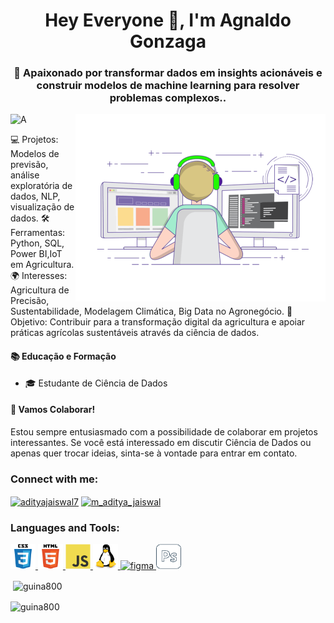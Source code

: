<h1 align="center">Hey Everyone 👋, I'm Agnaldo Gonzaga</h1>

<h3 align="center">🔐 Apaixonado por transformar dados em insights acionáveis e construir modelos de machine learning para resolver problemas complexos..</h3>
<img align="right" alt="Coding" width="400" src="https://raw.githubusercontent.com/devSouvik/devSouvik/master/gif3.gif">

<p align="left"> <img src="https://komarev.com/ghpvc/?username=jaiswaladi246&label=Profile%20views&color=0e75b6&style=flat" alt="A" /> </p>

💻 Projetos: Modelos de previsão, análise exploratória de dados, NLP, visualização de dados.
🛠️ Ferramentas: Python, SQL, Power BI,IoT em Agricultura.
🌍 Interesses: Agricultura de Precisão, Sustentabilidade, Modelagem Climática, Big Data no Agronegócio.
🎯 Objetivo: Contribuir para a transformação digital da agricultura e apoiar práticas agrícolas sustentáveis através da ciência de dados.

#### 📚 Educação e Formação

- 🎓 Estudante de Ciência de Dados


#### 🤝 Vamos Colaborar!

Estou sempre entusiasmado com a possibilidade de colaborar em projetos interessantes. Se você está interessado em discutir Ciência de Dados ou apenas quer trocar ideias, sinta-se à vontade para entrar em contato.


<h3 align="left">Connect with me:</h3>
<p align="left">
<a href="https://www.linkedin.com/in/agnaldo-gonzaga-6297ba212/" target="blank"><img align="center" src="https://raw.githubusercontent.com/rahuldkjain/github-profile-readme-generator/master/src/images/icons/Social/linked-in-alt.svg" alt="adityajaiswal7" height="30" width="40" /></a>
<a href="https://www.instagram.com/gu1n4__/" target="blank"><img align="center" src="https://raw.githubusercontent.com/rahuldkjain/github-profile-readme-generator/master/src/images/icons/Social/instagram.svg" alt="m_aditya_jaiswal" height="30" width="40" /></a>

</p>


<h3 align="left">Languages and Tools:</h3>
<p align="left"> <a href="https://www.w3schools.com/css/" target="_blank" rel="noreferrer"> <img src="https://raw.githubusercontent.com/devicons/devicon/master/icons/css3/css3-original-wordmark.svg" alt="css3" width="40" height="40"/>  <a href="https://www.w3.org/html/" target="_blank" rel="noreferrer"> <img src="https://raw.githubusercontent.com/devicons/devicon/master/icons/html5/html5-original-wordmark.svg" alt="html5" width="40" height="40"/> </a> </a> <a href="https://developer.mozilla.org/en-US/docs/Web/JavaScript" target="_blank" rel="noreferrer"> <img src="https://raw.githubusercontent.com/devicons/devicon/master/icons/javascript/javascript-original.svg" alt="javascript" width="40" height="40"/> </a>  <a href="https://www.linux.org/" target="_blank" rel="noreferrer"> <img src="https://raw.githubusercontent.com/devicons/devicon/master/icons/linux/linux-original.svg" alt="linux" width="40" height="40"/> </a> <a href="https://www.figma.com/" target="_blank" rel="noreferrer"> <img src="https://www.vectorlogo.zone/logos/figma/figma-icon.svg" alt="figma" width="40" height="40"/> </a><a href="https://www.photoshop.com/en" target="_blank" rel="noreferrer"> <img src="https://raw.githubusercontent.com/devicons/devicon/master/icons/photoshop/photoshop-line.svg" alt="photoshop" width="40" height="40"/> </a> </p>



<p>&nbsp;<img align="center" src="https://github-readme-stats.vercel.app/api?username=guina800&show_icons=true&locale=en" alt="guina800" /></p>

<p><img align="center" src="https://github-readme-streak-stats.herokuapp.com/?user=guina800&" alt="guina800" /></p>

